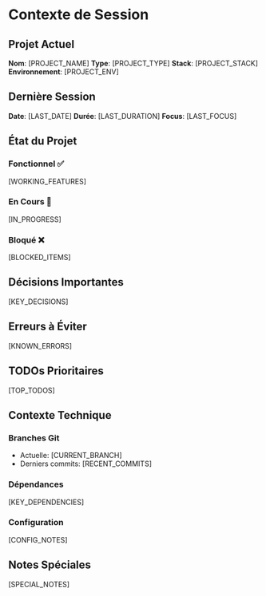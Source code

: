 # Contexte de Session

## Projet Actuel
**Nom**: [PROJECT_NAME]
**Type**: [PROJECT_TYPE]
**Stack**: [PROJECT_STACK]
**Environnement**: [PROJECT_ENV]

## Dernière Session
**Date**: [LAST_DATE]
**Durée**: [LAST_DURATION]
**Focus**: [LAST_FOCUS]

## État du Projet
### Fonctionnel ✅
[WORKING_FEATURES]

### En Cours 🔄
[IN_PROGRESS]

### Bloqué ❌
[BLOCKED_ITEMS]

## Décisions Importantes
[KEY_DECISIONS]

## Erreurs à Éviter
[KNOWN_ERRORS]

## TODOs Prioritaires
[TOP_TODOS]

## Contexte Technique
### Branches Git
- Actuelle: [CURRENT_BRANCH]
- Derniers commits: [RECENT_COMMITS]

### Dépendances
[KEY_DEPENDENCIES]

### Configuration
[CONFIG_NOTES]

## Notes Spéciales
[SPECIAL_NOTES]